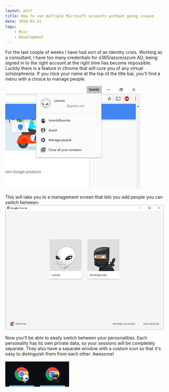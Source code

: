 ```yaml
---
layout: post
title: How to use multiple Microsoft accounts without going insane
date: 2018-03-22
tags:   
    - Misc
    - Development
---
```

For the last couple of weeks I have had sort of an identity crisis. Working as a consultant, I have too many credentials for o365/azure/azure AD; being signed in to the right account at the right time has become impossible. Luckily there is a feature in chrome that will cure you of any virtual schizophrenia. If you click your name at the top of the title bar, you'll find a menu with a choice to manage people.

![The chrome menu that lets you manage your personality disorder][chrome_people]

This will take you to a management screen that lets you add people you can switch between.
![The chrome people management screen][chrome_mgmt]

Now you'll be able to easily switch between your personalities. Each personality has its own private data, so your sessions will be completely separate. They also have a separate window with a custom icon so that it's easy to distinguish them from each other. Awesome!

![Each person gets its own customized icon][chrome_windows]

[chrome_people]: /assets/imgs/chrome_personas.PNG "The chrome menu that lets you manage your personality disorder"
[chrome_mgmt]: /assets/imgs/chrome_personas_manage.PNG "The chrome people management screen"
[chrome_windows]: /assets/imgs/chrome_windows.PNG "Each person gets its own customized icon"